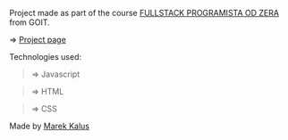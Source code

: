 Project made as part of the course [FULLSTACK PROGRAMISTA OD ZERA](https://goit.global/pl/courses/fullstackonline/?utm_source=main-site) from GOIT.

=> [Project page](marektg.github.io/goit-js-hw-10/)

Technologies used:

>=> Javascript

>=> HTML

>=> CSS





Made by [Marek Kalus](www.linkedin.com/in/marek-kalus-61a240247)
